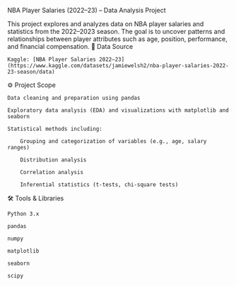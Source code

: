 NBA Player Salaries (2022–23) – Data Analysis Project

This project explores and analyzes data on NBA player salaries and statistics from the 2022–2023 season. The goal is to uncover patterns and relationships between player attributes such as age, position, performance, and financial compensation.
📁 Data Source

    Kaggle: [NBA Player Salaries 2022–23](https://www.kaggle.com/datasets/jamiewelsh2/nba-player-salaries-2022-23-season/data)

⚙️ Project Scope

    Data cleaning and preparation using pandas

    Exploratory data analysis (EDA) and visualizations with matplotlib and seaborn

    Statistical methods including:

        Grouping and categorization of variables (e.g., age, salary ranges)

        Distribution analysis

        Correlation analysis

        Inferential statistics (t-tests, chi-square tests)

🛠️ Tools & Libraries

    Python 3.x

    pandas

    numpy

    matplotlib

    seaborn

    scipy
